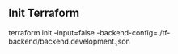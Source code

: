## Init Terraform
terraform init -input=false -backend-config=./tf-backend/backend.development.json

